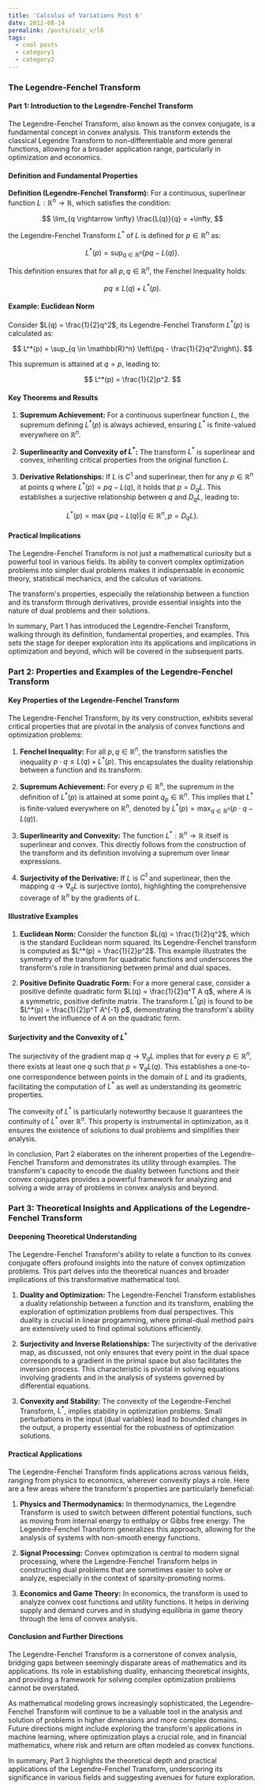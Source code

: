 ```yaml
---
title: 'Calculus of Variations Post 6'
date: 2012-08-14
permalink: /posts/calc_v/l6
tags:
  - cool posts
  - category1
  - category2
---
```



### The Legendre-Fenchel Transform


#### Part 1: Introduction to the Legendre-Fenchel Transform

The Legendre-Fenchel Transform, also known as the convex conjugate, is a fundamental concept in convex analysis. This transform extends the classical Legendre Transform to non-differentiable and more general functions, allowing for a broader application range, particularly in optimization and economics.

#### Definition and Fundamental Properties

**Definition (Legendre-Fenchel Transform):** For a continuous, superlinear function $L: \mathbb{R}^n \rightarrow \mathbb{R}$, which satisfies the condition:

$$
\lim_{q \rightarrow \infty} \frac{L(q)}{q} = +\infty,
$$

the Legendre-Fenchel Transform $L^*$ of $L$ is defined for $p \in \mathbb{R}^n$ as:

$$
L^*(p) = \sup_{q \in \mathbb{R}^n} \{pq - L(q)\}.
$$

This definition ensures that for all $p, q \in \mathbb{R}^n$, the Fenchel Inequality holds:

$$
pq \leq L(q) + L^*(p).
$$

#### Example: Euclidean Norm

Consider $L(q) = \frac{1}{2}q^2$, its Legendre-Fenchel Transform $L^*(p)$ is calculated as:

$$
L^*(p) = \sup_{q \in \mathbb{R}^n} \left\{pq - \frac{1}{2}q^2\right\}.
$$

This supremum is attained at $q = p$, leading to:

$$
L^*(p) = \frac{1}{2}p^2.
$$

#### Key Theorems and Results

1. **Supremum Achievement:** For a continuous superlinear function $L$, the supremum defining $L^*(p)$ is always achieved, ensuring $L^*$ is finite-valued everywhere on $\mathbb{R}^n$.
   
2. **Superlinearity and Convexity of $L^*$:** The transform $L^*$ is superlinear and convex, inheriting critical properties from the original function $L$.

3. **Derivative Relationships:** If $L$ is $C^1$ and superlinear, then for any $p \in \mathbb{R}^n$ at points $q$ where $L^*(p) = pq - L(q)$, it holds that $p = D_qL$. This establishes a surjective relationship between $q$ and $D_qL$, leading to:

$$
L^*(p) = \max\{pq - L(q) | q \in \mathbb{R}^n, p = D_qL\}.
$$

#### Practical Implications

The Legendre-Fenchel Transform is not just a mathematical curiosity but a powerful tool in various fields. Its ability to convert complex optimization problems into simpler dual problems makes it indispensable in economic theory, statistical mechanics, and the calculus of variations.

The transform's properties, especially the relationship between a function and its transform through derivatives, provide essential insights into the nature of dual problems and their solutions.

In summary, Part 1 has introduced the Legendre-Fenchel Transform, walking through its definition, fundamental properties, and examples. This sets the stage for deeper exploration into its applications and implications in optimization and beyond, which will be covered in the subsequent parts.



### Part 2: Properties and Examples of the Legendre-Fenchel Transform

#### Key Properties of the Legendre-Fenchel Transform

The Legendre-Fenchel Transform, by its very construction, exhibits several critical properties that are pivotal in the analysis of convex functions and optimization problems:

1. **Fenchel Inequality:** For all $p, q \in \mathbb{R}^n$, the transform satisfies the inequality $p \cdot q \leq L(q) + L^*(p)$. This encapsulates the duality relationship between a function and its transform.

2. **Supremum Achievement:** For every $p \in \mathbb{R}^n$, the supremum in the definition of $L^*(p)$ is attained at some point $q_p \in \mathbb{R}^n$. This implies that $L^*$ is finite-valued everywhere on $\mathbb{R}^n$, denoted by $L^*(p) = \max_{q \in \mathbb{R}^n} (p \cdot q - L(q))$.

3. **Superlinearity and Convexity:** The function $L^*: \mathbb{R}^n \rightarrow \mathbb{R}$ itself is superlinear and convex. This directly follows from the construction of the transform and its definition involving a supremum over linear expressions.

4. **Surjectivity of the Derivative:** If $L$ is $C^1$ and superlinear, then the mapping $q \rightarrow \nabla_q L$ is surjective (onto), highlighting the comprehensive coverage of $\mathbb{R}^n$ by the gradients of $L$.

#### Illustrative Examples

1. **Euclidean Norm:** Consider the function $L(q) = \frac{1}{2}q^2$, which is the standard Euclidean norm squared. Its Legendre-Fenchel transform is computed as $L^*(p) = \frac{1}{2}p^2$. This example illustrates the symmetry of the transform for quadratic functions and underscores the transform's role in transitioning between primal and dual spaces.

2. **Positive Definite Quadratic Form:** For a more general case, consider a positive definite quadratic form $L(q) = \frac{1}{2}q^T A q$, where $A$ is a symmetric, positive definite matrix. The transform $L^*(p)$ is found to be $L^*(p) = \frac{1}{2}p^T A^{-1} p$, demonstrating the transform's ability to invert the influence of $A$ on the quadratic form.

#### Surjectivity and the Convexity of $L^*$

The surjectivity of the gradient map $q \rightarrow \nabla_q L$ implies that for every $p \in \mathbb{R}^n$, there exists at least one $q$ such that $p = \nabla_q L(q)$. This establishes a one-to-one correspondence between points in the domain of $L$ and its gradients, facilitating the computation of $L^*$ as well as understanding its geometric properties.

The convexity of $L^*$ is particularly noteworthy because it guarantees the continuity of $L^*$ over $\mathbb{R}^n$. This property is instrumental in optimization, as it ensures the existence of solutions to dual problems and simplifies their analysis.

In conclusion, Part 2 elaborates on the inherent properties of the Legendre-Fenchel Transform and demonstrates its utility through examples. The transform's capacity to encode the duality between functions and their convex conjugates provides a powerful framework for analyzing and solving a wide array of problems in convex analysis and beyond.


### Part 3: Theoretical Insights and Applications of the Legendre-Fenchel Transform

#### Deepening Theoretical Understanding

The Legendre-Fenchel Transform's ability to relate a function to its convex conjugate offers profound insights into the nature of convex optimization problems. This part delves into the theoretical nuances and broader implications of this transformative mathematical tool.

1. **Duality and Optimization:** The Legendre-Fenchel Transform establishes a duality relationship between a function and its transform, enabling the exploration of optimization problems from dual perspectives. This duality is crucial in linear programming, where primal-dual method pairs are extensively used to find optimal solutions efficiently.

2. **Surjectivity and Inverse Relationships:** The surjectivity of the derivative map, as discussed, not only ensures that every point in the dual space corresponds to a gradient in the primal space but also facilitates the inversion process. This characteristic is pivotal in solving equations involving gradients and in the analysis of systems governed by differential equations.

3. **Convexity and Stability:** The convexity of the Legendre-Fenchel Transform, $L^*$, implies stability in optimization problems. Small perturbations in the input (dual variables) lead to bounded changes in the output, a property essential for the robustness of optimization solutions.

#### Practical Applications

The Legendre-Fenchel Transform finds applications across various fields, ranging from physics to economics, wherever convexity plays a role. Here are a few areas where the transform's properties are particularly beneficial:

1. **Physics and Thermodynamics:** In thermodynamics, the Legendre Transform is used to switch between different potential functions, such as moving from internal energy to enthalpy or Gibbs free energy. The Legendre-Fenchel Transform generalizes this approach, allowing for the analysis of systems with non-smooth energy functions.

2. **Signal Processing:** Convex optimization is central to modern signal processing, where the Legendre-Fenchel Transform helps in constructing dual problems that are sometimes easier to solve or analyze, especially in the context of sparsity-promoting norms.

3. **Economics and Game Theory:** In economics, the transform is used to analyze convex cost functions and utility functions. It helps in deriving supply and demand curves and in studying equilibria in game theory through the lens of convex analysis.

#### Conclusion and Further Directions

The Legendre-Fenchel Transform is a cornerstone of convex analysis, bridging gaps between seemingly disparate areas of mathematics and its applications. Its role in establishing duality, enhancing theoretical insights, and providing a framework for solving complex optimization problems cannot be overstated.

As mathematical modeling grows increasingly sophisticated, the Legendre-Fenchel Transform will continue to be a valuable tool in the analysis and solution of problems in higher dimensions and more complex domains. Future directions might include exploring the transform's applications in machine learning, where optimization plays a crucial role, and in financial mathematics, where risk and return are often modeled as convex functions.

In summary, Part 3 highlights the theoretical depth and practical applications of the Legendre-Fenchel Transform, underscoring its significance in various fields and suggesting avenues for future exploration.